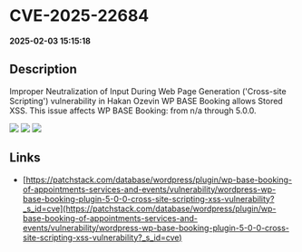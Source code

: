 # CVE-2025-22684

**2025-02-03 15:15:18**

## Description
Improper Neutralization of Input During Web Page Generation ('Cross-site Scripting') vulnerability in Hakan Ozevin WP BASE Booking allows Stored XSS. This issue affects WP BASE Booking: from n/a through 5.0.0.

![](https://img.shields.io/static/v1?label=Score&message=7.1&color=red)
![](https://img.shields.io/static/v1?label=Severity&message=HIGH&color=red)
![](https://img.shields.io/static/v1?label=CWE&message=XSS&color=green)

## Links
- [https://patchstack.com/database/wordpress/plugin/wp-base-booking-of-appointments-services-and-events/vulnerability/wordpress-wp-base-booking-plugin-5-0-0-cross-site-scripting-xss-vulnerability?_s_id=cve](https://patchstack.com/database/wordpress/plugin/wp-base-booking-of-appointments-services-and-events/vulnerability/wordpress-wp-base-booking-plugin-5-0-0-cross-site-scripting-xss-vulnerability?_s_id=cve)
